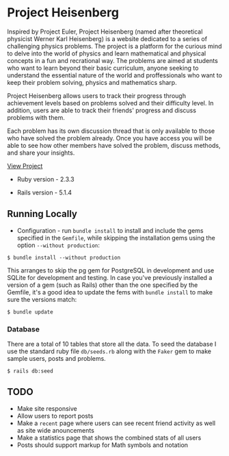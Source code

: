 # Project Heisenberg

Inspired by Project Euler, Project Heisenberg (named after theoretical physicist Werner Karl Heisenberg) is a website dedicated to a series of challenging physics problems. The project is a platform for the curious mind to delve into the world of physics and learn mathematical and physical concepts in a fun and recrational way. The problems are aimed at students who want to learn beyond their basic curriculum, anyone seeking to understand the essential nature of the world and proffessionals who want to keep their problem solving, physics and mathematics sharp.

Project Heisenberg allows users to track their progress through achievement levels based on problems solved and their difficulty level. In addition, users are able to track their friends' progress and discuss problems with them.

Each problem has its own discussion thread that is only available to those who have solved the problem already. Once you have access you will be able to see how other members have solved the problem, discuss methods, and share your insights.

[View Project](https://mighty-wave-85570.herokuapp.com/) 

* Ruby version - 2.3.3

* Rails version - 5.1.4

## Running Locally

* Configuration - run `bundle install` to install and include the gems specified in the `Gemfile`, while skipping the installation gems using the option `--without production`:

```linux
$ bundle install --without production
```

This arranges to skip the pg gem for PostgreSQL in development and use SQLite for development and testing. In case you've previously installed a version of a gem (such as Rails) other than the one specified by the Gemfile, it's a good idea to update the fems with `bundle install` to make sure the versions match:

```linux
$ bundle update
```
### Database

There are a total of 10 tables that store all the data. To seed the database I use the standard ruby file `db/seeds.rb` along with the `Faker` gem to make sample users, posts and problems.

```linux
$ rails db:seed
```

## TODO

* Make site responsive
* Allow users to report posts
* Make a `recent` page where users can see recent friend activity as well as site wide anouncements
* Make a statistics page that shows the combined stats of all users
* Posts should support markup for Math symbols and notation
